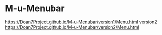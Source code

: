 # M-u-Menubar
https://Doan7Project.github.io/M-u-Menubar/version1/Menu.html
version2
https://Doan7Project.github.io/M-u-Menubar/version2/Menu.html
